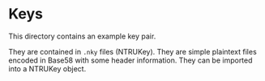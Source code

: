 # Keys

This directory contains an example key pair.

They are contained in ```.nky``` files (NTRUKey). They are simple plaintext files encoded in Base58 with some header information. They can be imported into a NTRUKey object.
